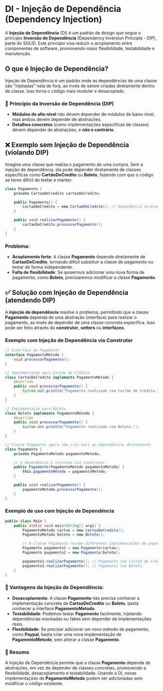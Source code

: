 # DI - Injeção de Dependência (Dependency Injection)

A **Injeção de Dependência** (DI) é um padrão de design que segue o princípio **Inversão de Dependência** 
(Dependency Inversion Principle - DIP), parte do SOLID. Este princípio visa reduzir o acoplamento entre componentes
de software, promovendo maior flexibilidade, testabilidade e manutenção.

## O que é Injeção de Dependência?

Injeção de Dependência é um padrão onde as dependências de uma classe são "injetadas" nela de fora, ao invés de serem 
criadas diretamente dentro da classe. Isso torna o código mais modular e desacoplado.

### 🧩 **Princípio da Inversão de Dependência (DIP)**

- **Módulos de alto nível** não devem depender de módulos de baixo nível, mas ambos devem depender de abstrações.
- **Detalhes concretos** (como implementações específicas de classes) devem depender de abstrações, e **não o contrário**.

## ❌ Exemplo sem Injeção de Dependência (violando DIP)

Imagine uma classe que realiza o pagamento de uma compra. Sem a injeção de dependência, ela pode depender diretamente 
de classes específicas como **CartãoDeCredito** ou **Boleto**, fazendo com que o código se torne difícil de testar e manter.

```java
class Pagamento {
    private CartaoDeCredito cartaoDeCredito;

    public Pagamento() {
        cartaoDeCredito = new CartaoDeCredito(); // Dependência diretamente criada
    }

    public void realizarPagamento() {
        cartaoDeCredito.processarPagamento();
    }
}
```

### Problema:
- **Acoplamento forte**: A classe **Pagamento** depende diretamente de **CartaoDeCredito**, tornando difícil substituir
a classe de pagamento ou testar de forma independente.
- **Falta de flexibilidade**: Se quisermos adicionar uma nova forma de pagamento, como **Boleto**, precisaremos 
modificar a classe **Pagamento**.

## ✅ Solução com Injeção de Dependência (atendendo DIP)

A **injeção de dependência** resolve o problema, permitindo que a classe **Pagamento** dependa de uma abstração (interface) para realizar o pagamento, ao invés de depender de uma classe concreta específica. Isso pode ser feito através do **construtor**, **setters** ou **interfaces**.

### Exemplo com Injeção de Dependência via Construtor

```java
// Interface de Pagamento
interface PagamentoMetodo {
    void processarPagamento();
}

// Implementação para Cartão de Crédito
class CartaoDeCredito implements PagamentoMetodo {
    @Override
    public void processarPagamento() {
        System.out.println("Pagamento realizado com Cartão de Crédito.");
    }
}

// Implementação para Boleto
class Boleto implements PagamentoMetodo {
    @Override
    public void processarPagamento() {
        System.out.println("Pagamento realizado com Boleto.");
    }
}

// Classe Pagamento agora não cria mais as dependências diretamente
class Pagamento {
    private PagamentoMetodo pagamentoMetodo;

    // A dependência é injetada via construtor
    public Pagamento(PagamentoMetodo pagamentoMetodo) {
        this.pagamentoMetodo = pagamentoMetodo;
    }

    public void realizarPagamento() {
        pagamentoMetodo.processarPagamento();
    }
}
```

### Exemplo de uso com Injeção de Dependência

```java
public class Main {
    public static void main(String[] args) {
        PagamentoMetodo cartao = new CartaoDeCredito();
        PagamentoMetodo boleto = new Boleto();

        // A classe Pagamento recebe diferentes implementações de pagamento
        Pagamento pagamento1 = new Pagamento(cartao);
        Pagamento pagamento2 = new Pagamento(boleto);

        pagamento1.realizarPagamento(); // Pagamento com Cartão de Crédito
        pagamento2.realizarPagamento(); // Pagamento com Boleto
    }
}
```

### 🎯 Vantagens da Injeção de Dependência:
- **Desacoplamento**: A classe **Pagamento** não precisa conhecer a implementação concreta de **CartaoDeCredito** ou 
**Boleto**, basta conhecer a interface **PagamentoMetodo**.
- **Testabilidade**: Podemos testar **Pagamento** facilmente, injetando dependências mockadas ou fakes sem depender 
de implementações reais.
- **Flexibilidade**: Se precisar adicionar um novo método de pagamento, como **Paypal**, basta criar uma nova 
implementação de **PagamentoMetodo**, sem alterar a classe **Pagamento**.

### 📌 Resumo
A Injeção de Dependência permite que a classe **Pagamento** dependa de abstrações, em vez de depender de classes concretas, 
promovendo a flexibilidade, desacoplamento e testabilidade. Usando a DI, novas implementações de **PagamentoMetodo** 
podem ser adicionadas sem modificar o código existente.

